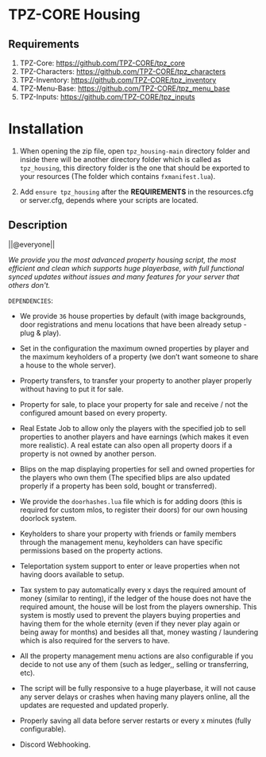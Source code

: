 # TPZ-CORE Housing

## Requirements

1. TPZ-Core: https://github.com/TPZ-CORE/tpz_core
2. TPZ-Characters: https://github.com/TPZ-CORE/tpz_characters
3. TPZ-Inventory: https://github.com/TPZ-CORE/tpz_inventory
4. TPZ-Menu-Base: https://github.com/TPZ-CORE/tpz_menu_base
5. TPZ-Inputs: https://github.com/TPZ-CORE/tpz_inputs

# Installation

1. When opening the zip file, open `tpz_housing-main` directory folder and inside there will be another directory folder which is called as `tpz_housing`, this directory folder is the one that should be exported to your resources (The folder which contains `fxmanifest.lua`).

2. Add `ensure tpz_housing` after the **REQUIREMENTS** in the resources.cfg or server.cfg, depends where your scripts are located.

## Description

||@everyone||

*We provide you the most advanced property housing script, the most efficient and clean which supports huge playerbase, with full functional synced updates without issues and many features for your server that others don't.*

`𝙳𝙴𝙿𝙴𝙽𝙳𝙴𝙽𝙲𝙸𝙴𝚂`:

- We provide `36` house properties by default (with image backgrounds, door registrations and menu locations that have been already setup - plug & play).

- Set in the configuration the maximum owned properties by player and the maximum keyholders of a property (we don’t want someone to share a house to the whole server).

- Property transfers, to transfer your property to another player properly without having to put it for sale. 

- Property for sale, to place your property for sale and receive / not the configured amount  based on every property.

- Real Estate Job to allow only the players with the specified job to sell properties to another players and have earnings (which makes it even more realistic). A real estate can also open all property doors if a property is not owned by another person.

- Blips on the map displaying properties for sell and owned properties for the players who own them (The specified blips are also updated properly if a property has been sold, bought or transferred). 

- We provide the `doorhashes.lua` file which is for adding doors (this is required for custom mlos, to register their doors) for our own housing doorlock system.

- Keyholders to share your property with friends or family members through the management menu, keyholders can have specific permissions based on the property actions. 

- Teleportation system support to enter or leave properties when not having doors available to setup.

- Tax system to pay automatically every x days the required amount of money  (similar to renting), if the ledger of the house does not have the required amount, the house will be lost from the players ownership. This system is mostly used to prevent the players buying properties and having them for the whole eternity (even if they never play again or being away for months) and besides all that, money wasting / laundering which is also required for the servers to have. 

- All the property management menu actions are also configurable if you decide to not use any of them (such as ledger,, selling or transferring, etc). 

- The script will be fully responsive to a huge playerbase, it will not cause any server delays or crashes when having many players online, all the updates are requested and updated properly.

- Properly saving all data before server restarts or every x minutes (fully configurable).

- Discord Webhooking.
